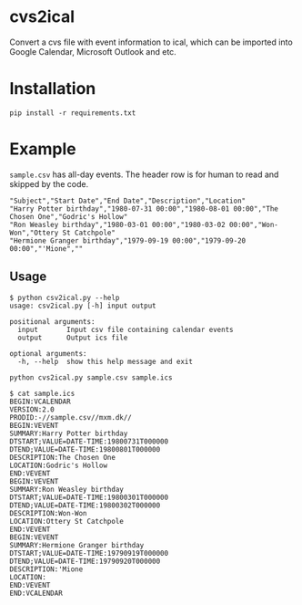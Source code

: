 cvs2ical
========

Convert a cvs file with event information to ical, which can be imported into Google Calendar, Microsoft Outlook and etc.


# Installation

```pip install -r requirements.txt```

# Example


`sample.csv` has all-day events. The header row is for human to read and skipped by the code.
```
"Subject","Start Date","End Date","Description","Location"
"Harry Potter birthday","1980-07-31 00:00","1980-08-01 00:00","The Chosen One","Godric's Hollow"
"Ron Weasley birthday","1980-03-01 00:00","1980-03-02 00:00","Won-Won","Ottery St Catchpole"
"Hermione Granger birthday","1979-09-19 00:00","1979-09-20 00:00","'Mione",""
```

## Usage

```
$ python csv2ical.py --help
usage: csv2ical.py [-h] input output

positional arguments:
  input       Input csv file containing calendar events
  output      Output ics file

optional arguments:
  -h, --help  show this help message and exit
```


```
python cvs2ical.py sample.csv sample.ics
```


```
$ cat sample.ics
BEGIN:VCALENDAR
VERSION:2.0
PRODID:-//sample.csv//mxm.dk//
BEGIN:VEVENT
SUMMARY:Harry Potter birthday
DTSTART;VALUE=DATE-TIME:19800731T000000
DTEND;VALUE=DATE-TIME:19800801T000000
DESCRIPTION:The Chosen One
LOCATION:Godric's Hollow
END:VEVENT
BEGIN:VEVENT
SUMMARY:Ron Weasley birthday
DTSTART;VALUE=DATE-TIME:19800301T000000
DTEND;VALUE=DATE-TIME:19800302T000000
DESCRIPTION:Won-Won
LOCATION:Ottery St Catchpole
END:VEVENT
BEGIN:VEVENT
SUMMARY:Hermione Granger birthday
DTSTART;VALUE=DATE-TIME:19790919T000000
DTEND;VALUE=DATE-TIME:19790920T000000
DESCRIPTION:'Mione
LOCATION:
END:VEVENT
END:VCALENDAR
```
